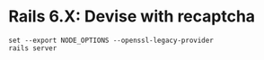 # Rails 6.X: Devise with recaptcha

```
set --export NODE_OPTIONS --openssl-legacy-provider
rails server
```